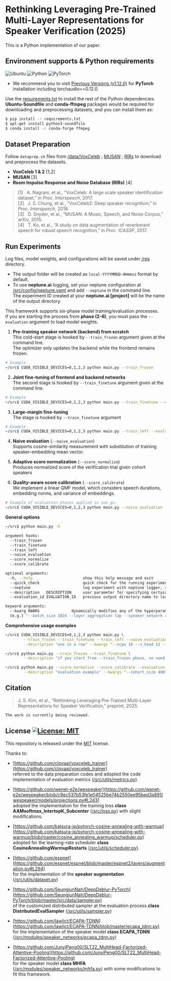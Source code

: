 # Rethinking Leveraging Pre-Trained Multi-Layer Representations for Speaker Verification (2025)

This is a Python implementation of our paper.  

## Environment supports & Python requirements
![Ubuntu](https://img.shields.io/badge/Ubuntu-20.04+-E95420?style=for-the-badge&logo=ubuntu&logoColor=E95420)
![Python](https://img.shields.io/badge/Python-3.8.8-3670A0?style=for-the-badge&logo=python&logoColor=ffdd54)
![PyTorch](https://img.shields.io/badge/PyTorch-1.12.0-%23EE4C2C?style=for-the-badge&logo=PyTorch&logoColor=%23EE4C2C)   
* We recommend you to visit [Previous Versions (v1.12.0)](https://pytorch.org/get-started/previous-versions/#v1120) for **PyTorch** installation including torchaudio==0.12.0.

Use the [requirements.txt](/requirements.txt) to install the rest of the Python dependencies.   
**Ubuntu-Soundfile** and **conda-ffmpeg** packages would be required for downloading and preprocessing datasets, and you can install them as:

```bash
$ pip install -r requirements.txt
$ apt-get install python3-soundfile
$ conda install -c conda-forge ffmpeg
```

## Dataset Preparation
Follow ```dataprep.sh``` files from [/data/VoxCeleb](/data/VoxCeleb) ; [MUSAN](/data/MUSAN) ; [RIRs](/data/RIRs) to download and preprocess the datasets.    

* **VoxCeleb 1 & 2** [1,2]  
* **MUSAN** [3]  
* **Room Impulse Response and Noise Database (RIRs)** [4]  
> [1]&nbsp;&nbsp; A. Nagrani, et al., “VoxCeleb: A large scale speaker identification dataset,” in _Proc. Interspeech_, 2017.  
> [2]&nbsp;&nbsp; J. S. Chung, et al., “VoxCeleb2: Deep speaker recognition,” in _Proc. Interspeech_, 2018.    
> [3]&nbsp;&nbsp; D. Snyder, et al., “MUSAN: A Music, Speech, and Noise Corpus,” arXiv, 2015.  
> [4]&nbsp;&nbsp; T. Ko, et al., “A study on data augmentation of reverberant speech for robust speech recognition,” in _Proc. ICASSP_, 2017.

## Run Experiments
Log files, model weights, and configurations will be saved under [/res](/res) directory.
* The output folder will be created as ```local-YYYYMMDD-HHmmss``` format by default.
* To use **neptune.ai** logging, set your neptune configuration at [/src/config/neptune.yaml](/src/config/neptune.yaml) and add ```--neptune``` in the command line.  
  The experiment ID created at your **neptune.ai [project]** will be the name of the output directory.


This framework supports six-phase model training/evaluation processes.  
If you are starting the process from **phase (2-6)**, you must pass the ```--evaluation``` argument to load model weights.  

  1. **Pre-training speaker network (backend) from scratch**  
  This cold-start stage is hooked by ```--train_frozen``` argument given at the command line.  
  The optimizer only updates the backend while the frontend remains frozen.  
```bash
# Example
~/src$ CUDA_VISIBLE_DEVICES=0,1,2,3 python main.py --train_frozen
```
  2. **Joint fine-tuning of frontend and backend networks**  
     The second stage is hooked by ```--train_finetune``` argument given at the command line.  
```bash
# Example
~/src$ CUDA_VISIBLE_DEVICES=0,1,2,3 python main.py --train_finetune --evaluation_id 'EXP_ID'
```
  3. **Large-margin fine-tuning**  
     The stage is hooked by ```--train_finetune``` argument  
```bash
# Example
~/src$ CUDA_VISIBLE_DEVICES=0,1,2,3 python main.py --train_lmft --evaluation_id 'EXP_ID'
```
  4. **Naive evaluation** (```--naive_evaluation```)  
     Supports cosine-similarity measurement with substitution of training speaker-embedding mean vector.
     
  6. **Adaptive score normalization** (```--score_normalize```)  
     Produces normalized score of the verification trial given cohort speakers
     
  8. **Quality-aware score calibration** (```--score_calibrate```)  
     We implement a linear QMF model, which considers speech durations, embedding norms, and variance of embeddings.
```bash
# Example of evaluation phases applied in one go.
~/src$ CUDA_VISIBLE_DEVICES=0,1,2,3 python main.py --naive_evaluation --score_normalize --score_calibrate --evaluation_id 'EXP_ID'
```

**General options**
```bash
~/src$ python main.py -h

argument hooks:
  --train_frozen
  --train_finetune
  --train_lmft
  --naive_evaluation
  --score_normalize
  --score_calibrate

optional arguments:
  -h, --help                      show this help message and exit
  --quick_check                   quick check for the running experiment on the modification, set as True if given
  --neptune                       log experiment with neptune logger, set as True if given
  --description   DESCRIPTION     user parameter for specifying certain version, Defaults to "Untitled".
  --evaluation_id EVALUATION_ID   previous output directory name to load model weights

keyword arguments:
  --kwarg KWARG              dynamically modifies any of the hyperparameters defined at /src/config/*.yaml
  (e.g.) "--batch_size 1024 --layer_aggregation lap --speaker_network astp --frontend_cfg microsoft/wavlm-base-plus"
```

**Comprehensive usage examples**
```bash
~/src$ CUDA_VISIBLE_DEVICES=0,1,2,3 python main.py \
        --train_frozen --train_finetune --train_lmft --naive_evaluation --score_normalize --score_calibrate \
        --description "one in a row" --kwargs "--ncpu 16 --n_head 12 --frontend_cfg microsoft/wavlm-base-plus" --neptune;

~/src$ python main.py --train_frozen --train_finetune \
        --description "if you start from --train_frozen phase, no need to pass --evaluation_id" --kwargs "--batch_size 128";

~/src$ python main.py --score_normalize --score_calibrate --evaluation_id "EXPID-00" \
        --description "evaluation example" --kwargs "--cohort_size 400" --neptune;
```

## Citation
> J. S. Kim, et al., “Rethinking Leveraging Pre-Trained Multi-Layer Representations for Speaker Verification,” preprint, 2025.  
```bash
The work is currently being reviewed.
```

## License [![License: MIT](https://img.shields.io/badge/License-MIT-yellow.svg)](https://opensource.org/licenses/MIT)
This repository is released under the [MIT](https://choosealicense.com/licenses/mit/) license.

Thanks to:
* [https://github.com/clovaai/voxceleb_trainer](https://github.com/clovaai/voxceleb_trainer)  
  referred to the data preparation codes and adopted the code implementation of evaluation metrics ([/src/utils/metrics.py](/src/utils/metrics.py)).
  
* [https://github.com/wenet-e2e/wespeaker](https://github.com/wenet-e2e/wespeaker/blob/c9ec537b53fe1e04525be74b2550ee95bed3a891/wespeaker/models/projections.py#L243)  
  adopted the implementation for the training loss **class AAMsoftmax_IntertopK_Subcenter** ([/src/loss.py](/src/loss.py)) with slight modifications.

* [https://github.com/katsura-jp/pytorch-cosine-annealing-with-warmup](https://github.com/katsura-jp/pytorch-cosine-annealing-with-warmup/blob/master/cosine_annealing_warmup/scheduler.py)  
  adopted for the learning-rate scheduler **class CosineAnnealingWarmupRestarts** ([/src/utils/scheduler.py](/src/utils/scheduler.py)).

* [https://github.com/espnet](https://github.com/espnet/espnet/blob/master/espnet2/layers/augmentation.py#L294)  
  for the implementation of the **speaker augmentation** ([/src/utils/dataset.py](/src/utils/dataset.py#L146))

* [https://github.com/SeungjunNah/DeepDeblur-PyTorch](https://github.com/SeungjunNah/DeepDeblur-PyTorch/blob/master/src/data/sampler.py)  
  of the customized distributed sampler at the evaluation process **class DistributedEvalSampler** ([/src/utils/sampler.py](/src/utils/sampler.py))

* [https://github.com/lawlict/ECAPA-TDNN](https://github.com/lawlict/ECAPA-TDNN/blob/master/ecapa_tdnn.py)  
  for the implementation of the speaker model **class ECAPA_TDNN** ([/src/modules/speaker_networks/ecapa_tdnn.py](/src/modules/speaker_networks/ecapa_tdnn.py))

* [https://github.com/JunyiPeng00/SLT22_MultiHead-Factorized-Attentive-Pooling](https://github.com/JunyiPeng00/SLT22_MultiHead-Factorized-Attentive-Pooling)  
  for the speaker model **class MHFA** ([/src/modules/speaker_networks/mhfa.py](/src/modules/speaker_networks/mhfa.py)) with some modifications to fit this framework.


  
